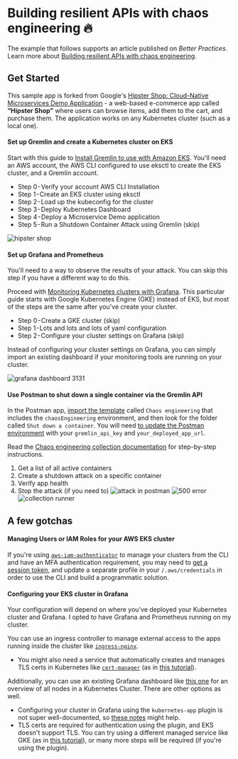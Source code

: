 # Building resilient APIs with chaos engineering 🔥

The example that follows supports an article published on _Better Practices_. Learn more about [Building resilient APIs with chaos engineering](https://medium.com/@joycelin.codes/chaos-d3ef238ec328).

## Get Started

This sample app is forked from Google's [Hipster Shop: Cloud-Native Microservices Demo Application](https://github.com/GoogleCloudPlatform/microservices-demo) - a web-based e-commerce app called **“Hipster Shop”** where users can browse items, add them to the cart, and purchase them. The application works on any Kubernetes cluster (such as a local one).

#### Set up Gremlin and create a Kubernetes cluster on EKS

Start with this guide to [Install Gremlin to use with Amazon EKS](https://www.gremlin.com/community/tutorials/how-to-install-and-use-gremlin-with-eks). You'll need an AWS account, the AWS CLI configured to use eksctl to create the EKS cluster, and a Gremlin account.

- Step 0 - Verify your account AWS CLI Installation
- Step 1 - Create an EKS cluster using eksctl
- Step 2 - Load up the kubeconfig for the cluster
- Step 3 - Deploy Kubernetes Dashboard
- Step 4 - Deploy a Microservice Demo application
- Step 5 - Run a Shutdown Container Attack using Gremlin (skip)

![[hipster shop](https://i.imgur.com/IWGvLNF.pngv=4&s=200)](https://i.imgur.com/IWGvLNF.png)

#### Set up Grafana and Prometheus

You'll need to a way to observe the results of your attack. You can skip this step if you have a different way to do this.

Proceed with [Monitoring Kubernetes clusters with Grafana](https://medium.com/htc-research-engineering-blog/monitoring-kubernetes-clusters-with-grafana-e2a413febefd). This particular guide starts with Google Kubernetes Engine (GKE) instead of EKS, but most of the steps are the same after you've create your cluster.

- Step 0 - Create a GKE cluster (skip)
- Step 1 - Lots and lots and lots of yaml configuration
- Step 2 - Configure your cluster settings on Grafana (skip)

Instead of configuring your cluster settings on Grafana, you can simply import an existing dashboard if your monitoring tools are running on your cluster.

![[grafana dashboard 3131](https://i.imgur.com/a0tDoJT.png)](https://i.imgur.com/a0tDoJT.png)

#### Use Postman to shut down a single container via the Gremlin API

In the Postman app, [import the template](https://learning.getpostman.com/docs/postman/launching_postman/newbutton/#templates) called `Chaos engineering` that includes the `chaosEngineering` environment, and then look for the folder called `Shut down a container`. You will need [to update the Postman environment](https://learning.getpostman.com/docs/postman/environments_and_globals/manage_environments/#editing-an-active-environment) with your `gremlin_api_key` and `your_deployed_app_url`. 

Read the [Chaos engineering collection documentation](https://documenter.getpostman.com/view/1559645/SVfH1sqD) for step-by-step instructions.

1. Get a list of all active containers
1. Create a shutdown attack on a specific container
1. Verify app health
1. Stop the attack (if you need to)
   ![[attack in postman](https://i.imgur.com/7hrGhIg.png)](https://i.imgur.com/7hrGhIg.png)
   ![[500 error](https://i.imgur.com/ulRVM69.png)](https://i.imgur.com/ulRVM69.png)
   ![[collection runner](https://i.imgur.com/UPPy3bQ.png)](https://i.imgur.com/UPPy3bQ.png)

## A few gotchas

#### Managing Users or IAM Roles for your AWS EKS cluster

If you're using [`aws-iam-authenticator`](https://github.com/kubernetes-sigs/aws-iam-authenticator#specifying-credentials--using-aws-profiles) to manage your clusters from the CLI and have an MFA authentication requirement, you may need to [get a session token](https://docs.aws.amazon.com/cli/latest/reference/sts/get-session-token.html), and update a separate profile in your `/.aws/credentials` in order to use the CLI and build a programmatic solution.

#### Configuring your EKS cluster in Grafana

Your configuration will depend on where you've deployed your Kubernetes cluster and Grafana. I opted to have Grafana and Prometheus running on my cluster.

You can use an ingress controller to manage external access to the apps running inside the cluster like [`ingress-nginx`](https://github.com/kubernetes/ingress-nginx).

- You might also need a service that automatically creates and manages TLS certs in Kubernetes like [`cert-manager`](https://github.com/helm/charts/tree/master/stable/cert-manager) (as in [this tutorial](https://itnext.io/automated-tls-with-cert-manager-and-letsencrypt-for-kubernetes-7daaa5e0cae4)).

Additionally, you can use an existing Grafana dashboard like [this one](https://grafana.com/grafana/dashboards/3131) for an overview of all nodes in a Kubernetes Cluster. There are other options as well.

- Configuring your cluster in Grafana using the `kubernetes-app` plugin is not super well-documented, so [these notes](https://github.com/grafana/kubernetes-app/issues/35#issuecomment-407878758) might help.
- TLS certs are required for authentication using the plugin, and EKS doesn't support TLS. You can try using a different managed service like GKE (as in [this tutorial](https://medium.com/htc-research-engineering-blog/monitoring-kubernetes-clusters-with-grafana-e2a413febefd)), or many more steps will be required (if you're using the plugin).
